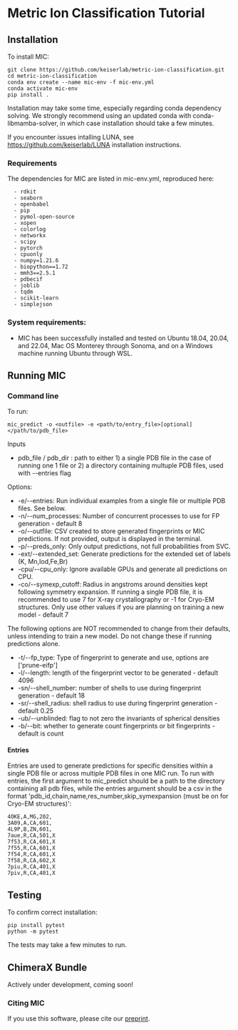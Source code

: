 # Metric Ion Classification Tutorial

## Installation

To install MIC:

```
git clone https://github.com/keiserlab/metric-ion-classification.git 
cd metric-ion-classification
conda env create --name mic-env -f mic-env.yml
conda activate mic-env
pip install .
```    

Installation may take some time, especially regarding conda dependency solving. We strongly recommend using an updated conda with conda-libmamba-solver, in which case installation should take a few minutes.

If you encounter issues intalling LUNA, see https://github.com/keiserlab/LUNA installation instructions.

### Requirements

The dependencies for MIC are listed in mic-env.yml, reproduced here:
```
  - rdkit
  - seaborn
  - openbabel
  - pip
  - pymol-open-source
  - xopen
  - colorlog
  - networkx
  - scipy
  - pytorch
  - cpuonly
  - numpy=1.21.6
  - biopython==1.72
  - mmh3==2.5.1
  - pdbecif
  - joblib
  - tqdm
  - scikit-learn
  - simplejson
```

### System requirements:
* MIC has been successfully installed and tested on Ubuntu 18.04, 20.04, and 22.04, Mac OS Monterey through Sonoma, and on a Windows machine running Ubuntu through WSL.

## Running MIC

### Command line

To run:
```
mic_predict -o <outfile> -e <path/to/entry_file>[optional] </path/to/pdb_file>
```
Inputs
* pdb\_file / pdb\_dir : path to either 1) a single PDB file in the case of running one 1 file or 2) a directory containing multuple PDB files, used with --entries flag 

Options:
* -e/--entries: Run individual examples from a single file or multiple PDB files. See below.
* -n/--num\_processes: Number of concurrent processes to use for FP generation - default 8
* -o/--outfile: CSV created to store generated fingerprints or MIC predictions. If not provided, output is displayed in the terminal.
* -p/--preds\_only: Only output predictions, not full probabilities from SVC.
* -ext/--extended\_set: Generate predictions for the extended set of labels (K, Mn,Iod,Fe,Br)
* -cpu/--cpu\_only: Ignore available GPUs and generate all predictions on CPU.
* -co/--symexp\_cutoff: Radius in angstroms around densities kept following symmetry expansion. If running a single PDB file, it is recommended to use 7 for X-ray crystallography or -1 for Cryo-EM structures. Only use other values if you are planning on training a new model - default 7

The following options are NOT recommended to change from their defaults, unless intending to train a new model. Do not change these if running predictions alone.
* -t/--fp\_type: Type of fingerprint to generate and use, options are ['prune-eifp']
* -l/--length: length of the fingerprint vector to be generated - default 4096
* -sn/--shell\_number: number of shells to use during fingerprint generation - default 18
* -sr/--shell\_radius: shell radius to use during fingerprint generation - default 0.25
* -ub/--unblinded: flag to not zero the invariants of spherical densities
* -b/--bit: whether to generate count fingerprints or bit fingerprints - default is count 

#### Entries

Entries are used to generate predictions for specific densities within a single PDB file or across multiple PDB files in one MIC run. To run with entries, the first argument to mic\_predict should be a path to the directory containing all pdb files, while the entries argument should be a csv in the format 'pdb\_id,chain,name,res\_number,skip\_symexpansion (must be on for Cryo-EM structures)':

```
4OKE,A,MG,202,
3A09,A,CA,601,
4L9P,B,ZN,601,
7aue,R,CA,501,X
7f53,R,CA,601,X
7f55,R,CA,601,X
7f54,R,CA,601,X
7f58,R,CA,602,X
7piu,R,CA,401,X
7piv,R,CA,401,X
```

## Testing

To confirm correct installation:

```
pip install pytest
python -m pytest
```

The tests may take a few minutes to run.

## ChimeraX Bundle

Actively under development, coming soon!

### Citing MIC

If you use this software, please cite our [preprint](https://www.biorxiv.org/content/10.1101/2024.03.18.585639v1).

